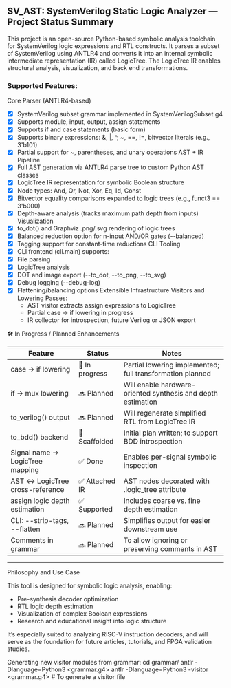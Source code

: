 
## SV_AST: SystemVerilog Static Logic Analyzer — Project Status Summary

This project is an open-source Python-based symbolic analysis toolchain for SystemVerilog logic expressions and RTL constructs.
It parses a subset of SystemVerilog using ANTLR4 and converts it into an internal symbolic intermediate representation (IR) called LogicTree.
The LogicTree IR enables structural analysis, visualization, and back end transformations.

### Supported Features:
Core Parser (ANTLR4-based)
- [x] SystemVerilog subset grammar implemented in SystemVerilogSubset.g4
- [x] Supports module, input, output, assign statements
- [x] Supports if and case statements (basic form)
- [x] Supports binary expressions: &, |, ^, ~, ==, !=, bitvector literals (e.g., 3'b101)
- [x] Partial support for ~, parentheses, and unary operations
AST + IR Pipeline
- [x] Full AST generation via ANTLR4 parse tree to custom Python AST classes
- [x] LogicTree IR representation for symbolic Boolean structure
- [x] Node types: And, Or, Not, Xor, Eq, Id, Const
- [x] Bitvector equality comparisons expanded to logic trees (e.g., funct3 == 3'b000)
- [x] Depth-aware analysis (tracks maximum path depth from inputs)
Visualization
- [x] to_dot() and Graphviz .png/.svg rendering of logic trees
- [x]  Balanced reduction option for n-input AND/OR gates (--balanced)
- [x] Tagging support for constant-time reductions
CLI Tooling
- [x] CLI frontend (cli.main) supports:
- [x] File parsing
- [x] LogicTree analysis
- [x] DOT and image export (--to_dot, --to_png, --to_svg)
- [x] Debug logging (--debug-log)
- [x] Flattening/balancing options
Extensible Infrastructure
   Visitors and Lowering Passes:
   - AST visitor extracts assign expressions to LogicTree
   - Partial case → if lowering in progress
   - IR collector for introspection, future Verilog or JSON export

🛠️ In Progress / Planned Enhancements

|Feature|Status|Notes|
|-------|---------|------|
|case → if lowering  |🔄 In progress|Partial lowering implemented; full transformation planned|
|if → mux lowering|🔜 Planned|Will enable hardware-oriented synthesis and depth estimation|
|to_verilog() output|🔜 Planned|Will regenerate simplified RTL from LogicTree IR|
|to_bdd() backend|🧪 Scaffolded|Initial plan written; to support BDD introspection|
|Signal name → LogicTree mapping|✅ Done|Enables per-signal symbolic inspection|
|AST ↔ LogicTree cross-reference|✅ Attached IR|AST nodes decorated with .logic_tree attribute|
|assign logic depth estimation|✅ Supported|Includes coarse vs. fine depth estimation|
|CLI: --strip-tags, --flatten| 🔜 Planned |Simplifies output for easier downstream use|
|Comments in grammar|🔜 Planned|To allow ignoring or preserving comments in AST|

---
Philosophy and Use Case

This tool is designed for symbolic logic analysis, enabling:
* Pre-synthesis decoder optimization
* RTL logic depth estimation
* Visualization of complex Boolean expressions
* Research and educational insight into logic structure

It’s especially suited to analyzing RISC-V instruction decoders, and will serve as the foundation 
for future articles, tutorials, and FPGA validation studies.

Generating new visitor modules from grammar:
cd grammar/
antlr -Dlanguage=Python3 <grammar.g4>
antlr -Dlanguage=Python3 -visitor <grammar.g4>  # To generate a visitor file
